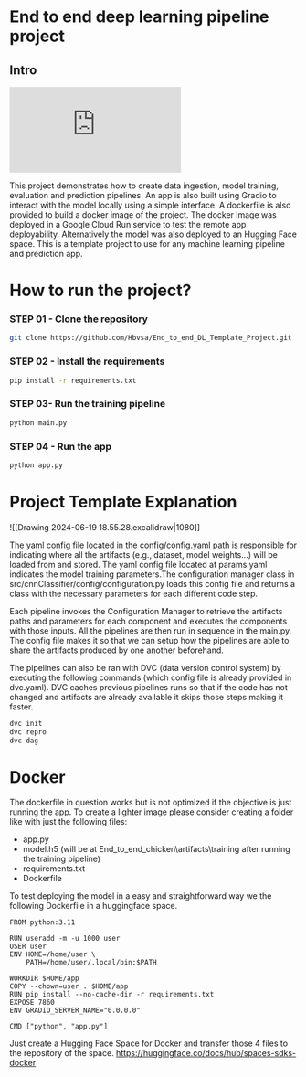 # End to end deep learning pipeline project 

## Intro

![Project high level overview](https://github.com/Hbvsa/End_to_end_DL_Template_Project/blob/main/assets/Drawing%202024-06-19%2018.23.24.excalidraw.md)

This project demonstrates how to create data ingestion, model training, evaluation and prediction pipelines. An app is also built using Gradio to interact with the model locally using a simple interface. A dockerfile is also provided to build a docker image of the project. The docker image was deployed in a Google Cloud Run service to test the remote app deployability. Alternatively the model was also deployed to an Hugging Face space. This is a template project to use for any machine learning pipeline and prediction app.
# How to run the project?

### STEP 01 - Clone the repository
```bash
git clone https://github.com/Hbvsa/End_to_end_DL_Template_Project.git
```
### STEP 02 - Install the requirements
```bash
pip install -r requirements.txt
```
### STEP 03- Run the training pipeline
```bash
python main.py
```
### STEP 04 - Run the app
```bash
python app.py
```

# Project Template Explanation
![[Drawing 2024-06-19 18.55.28.excalidraw|1080]]

The yaml config file located in the config/config.yaml path is responsible for indicating where all the artifacts (e.g., dataset, model weights...) will be loaded from and stored. The yaml config file located at params.yaml indicates the model training parameters.The configuration manager class in src/cnnClassifier/config/configuration.py loads this config file and returns a class with the necessary parameters for each different code step.

Each pipeline invokes the Configuration Manager to retrieve the artifacts paths and parameters for each component and executes the components with those inputs. All the pipelines are then run in sequence in the main.py. The config file makes it so that we can setup how the pipelines are able to share the artifacts produced by one another beforehand.

The pipelines can also be ran with DVC (data version control system) by executing the following commands (which config file is already provided in dvc.yaml). DVC caches previous pipelines runs so that if the code has not changed and artifacts are already available it skips those steps making it faster.
```bash
dvc init
dvc repro
dvc dag
```


# Docker

The dockerfile in question works but is not optimized if the objective is just running the app. To create a lighter image please consider creating a folder like with just the following files:
- app.py
- model.h5 (will be at End_to_end_chicken\artifacts\training after running the training pipeline)
- requirements.txt
- Dockerfile

To test deploying the model in a easy and straightforward way we the following Dockerfile in a huggingface space.
```
FROM python:3.11

RUN useradd -m -u 1000 user
USER user
ENV HOME=/home/user \
	PATH=/home/user/.local/bin:$PATH

WORKDIR $HOME/app
COPY --chown=user . $HOME/app
RUN pip install --no-cache-dir -r requirements.txt
EXPOSE 7860
ENV GRADIO_SERVER_NAME="0.0.0.0"

CMD ["python", "app.py"]
```

Just create a Hugging Face Space for Docker and transfer those 4 files to the repository of the space. https://huggingface.co/docs/hub/spaces-sdks-docker
